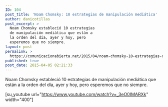 ```yaml
---
ID: 104
post_title: 'Noam Chomsky: 10 estrategias de manipulación mediática'
author: danicotillas
post_excerpt: >
  Noam Chomsky estableció 10 estrategias
  de manipulación mediática que están a
  la orden del día, ayer y hoy, pero
  esperemos que no siempre.
layout: post
permalink: >
  https://comunicacionabierta.net/2015/04/noam-chomsky-10-estrategias-de-manipulacion-mediatia/
published: true
post_date: 2015-04-05 02:21:33
---
```

Noam Chomsky estableció 10 estrategias de manipulación mediática que están a la orden del día, ayer y hoy, pero esperemos que no siempre.

[su_youtube url="https://www.youtube.com/watch?v=_3eO0IMARXk" width="400"]